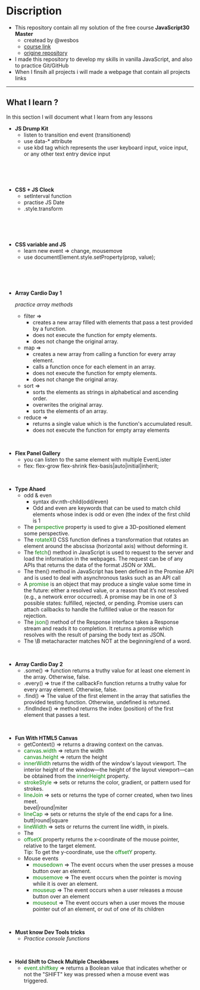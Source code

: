 # Discription

- This repository contain all my solution of the free course **JavaScript30 Master** 
  - createad by @wesbos
  - [course link](https://courses.wesbos.com/account) 
  - [origine repository](https://github.com/wesbos/JavaScript30)
- I made this repository to develop my skills in vanilla JavaScript, and also to practice Git/GitHub
- When I finsih all projects i will made a webpage that contain all projects links
<hr>


## What I learn ?

In this section I will document what I learn from any lessons 


- **JS Drump Kit**
  - listen to transition end event (transitionend)
  - use data-* attribute 
  - use kbd tag which represents the user keyboard input, voice input, or any other text entry device input

</br></br></br>

- **CSS + JS Clock**
  - setInterval function 
  - practise JS Date
  - .style.transform

</br></br></br>

- **CSS variable and JS**
  - learn new event => change, mousemove
  - use documentElement.style.setProperty(prop, value);

</br></br></br>

- **Array Cardio Day 1**
  
   *practice array methods*
    - filter => 
      -  creates a new array filled with elements that pass a test provided by a function.
      -  does not execute the function for empty elements.
      -  does not change the original array.
    - map => 
      - creates a new array from calling a function for every array element.
      - calls a function once for each element in an array.
      - does not execute the function for empty elements.
      -  does not change the original array.
    - sort =>
      - sorts the elements as strings in alphabetical and ascending order.
      -  overwrites the original array.
      -  sorts the elements of an array.
    - reduce =>
      - returns a single value which is the function's accumulated result.
      -  does not execute the function for empty array elements   
  
</br>

- **Flex Panel Gallery**
  - you can listen to the same element with multiple EventLister  
  - flex: flex-grow flex-shrink flex-basis|auto|initial|inherit;

</br>

- **Type Ahaed**
  - odd & even
    - syntax div:nth-child(odd/even)
    - Odd and even are keywords that can be used to match child elements whose index is odd or even (the index of the first child is 1
  - The <span>perspective</span> property is used to give a 3D-positioned element some perspective.
  - The <span>rotateX</span>() CSS function defines a transformation that rotates an element around the abscissa (horizontal axis) without deforming it.
  - The <span>fetch</span>() method in JavaScript is used to request to the server and load the information in the webpages. The request can be of any APIs that returns the data of the format JSON or XML.
  - The then() method in JavaScript has been defined in the Promise API and is used to deal with asynchronous tasks such as an API call
  - A <span>promise</span> is an object that may produce a single value some time in the future: either a resolved value, or a reason that it’s not resolved (e.g., a network error occurred). A promise may be in one of 3 possible states: fulfilled, rejected, or pending. Promise users can attach callbacks to handle the fulfilled value or the reason for rejection.
  - The <span>json</span>() method of the Response interface takes a Response stream and reads it to completion. It returns a promise which resolves with the result of parsing the body text as JSON.
  - The \B metacharacter matches NOT at the beginning/end of a word.
  
</br>

 - **Array Cardio Day 2**
   - .some() => function returns a truthy value for at least one element in the array. Otherwise, false.
   - .every() => true if the callbackFn function returns a truthy value for every array element. Otherwise, false.
   - .find() => The value of the first element in the array that satisfies the provided testing function. Otherwise, undefined is returned.
   - .findIndex() => method returns the index (position) of the first element that passes a test.
  
  </br>

  - **Fun With HTML5 Canvas**
    - <sapn>getContext() </sapn>=> returns a drawing context on the canvas.
    - <span>canvas.width</span> => return the width <br><span>canvas.height</span> => return the height 
    - <span>innerWidth</span> returns the width of the window's layout viewport. The interior height of the window—the height of the layout viewport—can be obtained from the <span>innerHeight</span>  property. 
    - <span>strokeStyle</span> => sets or returns the color, gradient, or pattern used for strokes.
    - <span>lineJoin</span> => sets or returns the type of corner created, when two lines meet.<br>bevel|round|miter
    - <span>lineCap</span> =>  sets or returns the style of the end caps for a line. <br> butt|round|square
    - <span>lineWidth</span> =>  sets or returns the current line width, in pixels.
    - The
    - <span offsetX >offsetX</span> property returns the x-coordinate of the mouse pointer, relative to the target element.<br>Tip: To get the y-coordinate, use the <span>offsetY</span> property.
    - Mouse events
      - <span>mousedown</span> => The event occurs when the user presses a mouse button over an element.
      - <span>mousemove</span> => The event occurs when the pointer is moving while it is over an element.
      - <span>mouseup</span> => The event occurs when a user releases a mouse button over an element
      - <span>mouseout</span> => The event occurs when a user moves the mouse pointer out of an element, or out of one of its children
  
  <br>

  - **Must know Dev Tools tricks**
    - *Practice console functions*
  
  <br>

  - **Hold Shift to Check Multiple Checkboxes**
    - <span>event.shiftkey </span> => returns a Boolean value that indicates whether or not the "SHIFT" key was pressed when a mouse event was triggered.
















<style>
  span{
    color:green;
  }
</style>

